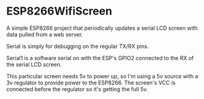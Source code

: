 # ESP8266WifiScreen
A simple ESP8266 project that periodically updates a serial LCD screen with data pulled from a web server.

Serial is simply for debugging on the regular TX/RX pins.

Serial1 is a software serial on with the ESP's GPIO2 connected to the RX of the serial LCD screen.

This particular screen needs 5v to power up, so I'm using a 5v source with a 3v regulator to provide power to the ESP8266. The screen's VCC is connected before the regulator so it's getting the full 5v.
